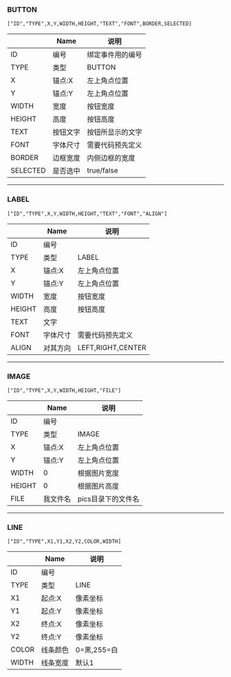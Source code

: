 ### BUTTON
```
["ID","TYPE",X,Y,WIDTH,HEIGHT,"TEXT","FONT",BORDER,SELECTED]
```
||Name|说明|
---|---|---
ID|编号|绑定事件用的编号
TYPE|类型|BUTTON
X|锚点:X|左上角点位置
Y|锚点:Y|左上角点位置
WIDTH|宽度|按钮宽度
HEIGHT|高度|按钮高度
TEXT|按钮文字|按钮所显示的文字
FONT|字体尺寸|需要代码预先定义
BORDER|边框宽度|内侧边框的宽度
SELECTED|是否选中|true/false

---

### LABEL
```
["ID","TYPE",X,Y,WIDTH,HEIGHT,"TEXT","FONT","ALIGN"]
```
||Name|说明|
---|---|---
ID|编号|
TYPE|类型|LABEL
X|锚点:X|左上角点位置
Y|锚点:Y|左上角点位置
WIDTH|宽度|按钮宽度
HEIGHT|高度|按钮高度
TEXT|文字|
FONT|字体尺寸|需要代码预先定义
ALIGN|对其方向|LEFT,RIGHT,CENTER

---

### IMAGE
```
["ID","TYPE",X,Y,WIDTH,HEIGHT,"FILE"]
```
||Name|说明|
---|---|---
ID|编号|
TYPE|类型|IMAGE
X|锚点:X|左上角点位置
Y|锚点:Y|左上角点位置
WIDTH|0|根据图片宽度
HEIGHT|0|根据图片高度
FILE|我文件名|pics目录下的文件名


---

### LINE
```
["ID","TYPE",X1,Y1,X2,Y2,COLOR,WIDTH]
```
||Name|说明|
---|---|---
ID|编号|
TYPE|类型|LINE
X1|起点:X|像素坐标
Y1|起点:Y|像素坐标
X2|终点:X|像素坐标
Y2|终点:Y|像素坐标
COLOR|线条颜色|0=黑,255=白
WIDTH|线条宽度|默认1

